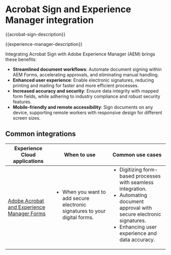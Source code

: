 ---
---

# Acrobat Sign and Experience Manager integration

{{acrobat-sign-description}}

{{experience-manager-description}}

Integrating Acrobat Sign with Adobe Experience Manager (AEM) brings these benefits:

+ **Streamlined document workflows**: Automate document signing within AEM Forms, accelerating approvals, and eliminating manual handling.
+ **Enhanced user experience**: Enable electronic signatures, reducing printing and mailing for faster and more efficient processes.
+ **Increased accuracy and security**: Ensure data integrity with mapped form fields, while adhering to industry compliance and robust security features.
+ **Mobile-friendly and remote accessibility**: Sign documents on any device, supporting remote workers with responsive design for different screen sizes.

## Common integrations

<table>
    <thead>
        <tr>
            <th>Experience Cloud applications</th>
            <th>When to use</th>
            <th>Common use cases</th>
        </tr>
    </thead>
    <tbody>
        <tr>
            <td>
                <a href="/docs/experience-manager-learn/forms/forms-and-sign/introduction.html" target="_blank" rel="referrer">Adobe Acrobat and Experience Manager Forms</a>
            </td>
            <td>
                <ul style="margin-top: 0;">
                    <li>When you want to add secure electronic signatures to your digital forms.</li>
                </ul>
            </td>
            <td>
                <ul style="margin-top: 0;">
                    <li>Digitizing form-based processes with seamless integration.</li>
                    <li>Automating document approval with secure electronic signatures.</li>
                    <li>Enhancing user experience and data accuracy.</li>
                </ul>
            </td>
        </tr>
    </tbody>
</table>
